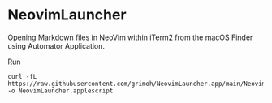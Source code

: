 # NeovimLauncher
Opening Markdown files in NeoVim within iTerm2 from the macOS Finder using Automator Application.

Run
```
curl -fL https://raw.githubusercontent.com/grimoh/NeovimLauncher.app/main/NeovimLauncher.applescript -o NeovimLauncher.applescript
```
